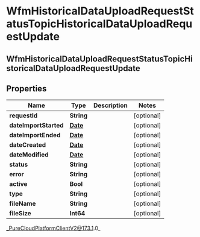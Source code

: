 # WfmHistoricalDataUploadRequestStatusTopicHistoricalDataUploadRequestUpdate

## WfmHistoricalDataUploadRequestStatusTopicHistoricalDataUploadRequestUpdate

## Properties

|Name | Type | Description | Notes|
|------------ | ------------- | ------------- | -------------|
| **requestId** | **String** |  | [optional] |
| **dateImportStarted** | [**Date**](Date) |  | [optional] |
| **dateImportEnded** | [**Date**](Date) |  | [optional] |
| **dateCreated** | [**Date**](Date) |  | [optional] |
| **dateModified** | [**Date**](Date) |  | [optional] |
| **status** | **String** |  | [optional] |
| **error** | **String** |  | [optional] |
| **active** | **Bool** |  | [optional] |
| **type** | **String** |  | [optional] |
| **fileName** | **String** |  | [optional] |
| **fileSize** | **Int64** |  | [optional] |



_PureCloudPlatformClientV2@173.1.0_
